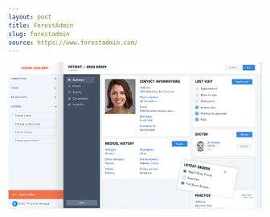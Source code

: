 ```yaml
---
layout: post
title: ForestAdmin
slug: forestadmin
source: https://www.forestadmin.com/
---
```


<img src="/screenshots/forestadmin.png" alt="ForestAdmin">